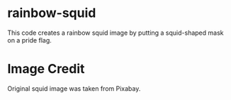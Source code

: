 # rainbow-squid
This code creates a rainbow squid image by putting a squid-shaped mask on a pride flag.
# Image Credit
Original squid image was taken from Pixabay.
